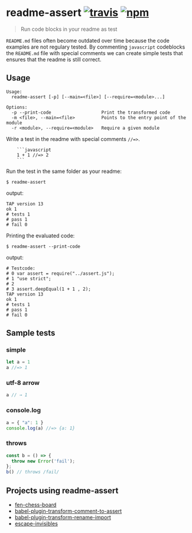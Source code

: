 # readme-assert [![travis][travis-image]][travis-url] [![npm][npm-image]][npm-url]
[travis-image]: https://img.shields.io/travis/laat/readme-assert.svg?style=flat
[travis-url]: https://travis-ci.org/laat/readme-assert
[npm-image]: https://img.shields.io/npm/v/readme-assert.svg?style=flat
[npm-url]: https://npmjs.org/package/readme-assert

> Run code blocks in your readme as test

`README.md` files often become outdated over time because the code
examples are not regulary tested. By commenting `javascript`
codeblocks the `README.md` file with special comments we can create
simple tests that ensures that the readme is still correct.

## Usage

```
Usage:
  readme-assert [-p] [--main=<file>] [--require=<module>...]

Options:
  -p --print-code                   Print the transformed code
  -m <file>, --main=<file>          Points to the entry point of the module
  -r <module>, --require=<module>   Require a given module
```

Write a test in the readme with special comments `//=>`.

~~~~
    ```javascript
    1 + 1 //=> 2
    ```
~~~~

Run the test in the same folder as your readme:

```
$ readme-assert
```

output:

```
TAP version 13
ok 1
# tests 1
# pass 1
# fail 0
```

Printing the evaluated code:

```
$ readme-assert --print-code
```

output:

```
# Testcode:
# 0 var assert = require("../assert.js");
# 1 "use strict";
# 2
# 3 assert.deepEqual(1 + 1 , 2);
TAP version 13
ok 1
# tests 1
# pass 1
# fail 0
```

## Sample tests

### simple
```javascript
let a = 1
a //=> 1
```

### utf-8 arrow
```javascript
a // → 1
```

### console.log
```javascript
a = { "a": 1 }
console.log(a) //=> {a: 1}
```

### throws
```javascript
const b = () => {
  throw new Error('fail');
};
b() // throws /fail/
```

## Projects using readme-assert

* [fen-chess-board](https://github.com/laat/fen-chess-board)
* [babel-plugin-transform-comment-to-assert](https://github.com/laat/babel-plugin-transform-comment-to-assert)
* [babel-plugin-transform-rename-import](https://github.com/laat/babel-plugin-transform-rename-import)
* [escape-invisibles](https://github.com/laat/escape-invisibles)
